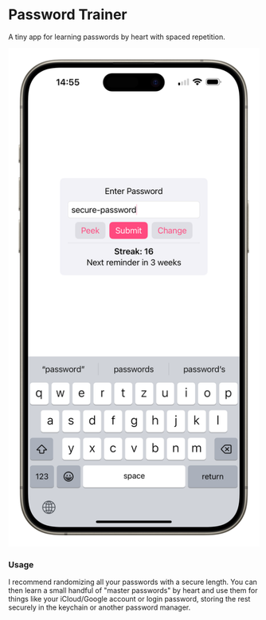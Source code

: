 # Password Trainer

A tiny app for learning passwords by heart with spaced repetition.

<img src="GitHub/screenshot.png" alt="Screenshot" />

### Usage

I recommend randomizing all your passwords with a secure length. You can then learn a small handful of "master passwords" by heart and use them for things like your iCloud/Google account or login password, storing the rest securely in the keychain or another password manager.

